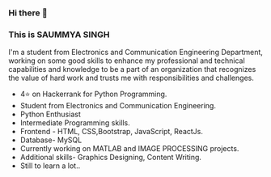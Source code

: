 ### Hi there 👋
### This is SAUMMYA SINGH


I'm a student from Electronics and Communication Engineering Department, working on some good skills to enhance my professional and technical capabilities and knowledge to be a part of an organization that recognizes the value of hard work and trusts me with responsibilities and challenges.
* 4⭐ on Hackerrank for Python Programming.
* Student from Electronics and Communication Engineering.
* Python Enthusiast 
* Intermediate Programming skills.
* Frontend - HTML, CSS,Bootstrap, JavaScript, ReactJs.
* Database- MySQL
* Currently working on MATLAB and IMAGE PROCESSING projects.
* Additional skills- Graphics Designing, Content Writing.
* Still to learn a lot..
